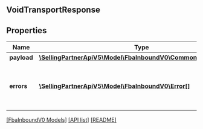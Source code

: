 ## VoidTransportResponse

## Properties

Name | Type | Description | Notes
------------ | ------------- | ------------- | -------------
**payload** | [**\SellingPartnerApiV5\Model\FbaInboundV0\CommonTransportResult**](CommonTransportResult.md) |  | [optional]
**errors** | [**\SellingPartnerApiV5\Model\FbaInboundV0\Error[]**](Error.md) | A list of error responses returned when a request is unsuccessful. | [optional]

[[FbaInboundV0 Models]](../) [[API list]](../../Api) [[README]](../../../README.md)
